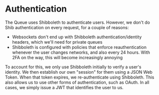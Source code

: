 # Authentication

The Queue uses Shibboleth to authenticate users. However, we don't do Shib
authentication on every request, for a couple of reasons:

* Websockets don't end up with Shibboleth authentication/identity headers,
  which we'll need for private queues
* Shibboleth is configured with policies that enforce reauthentication
  whenever the user changes networks, and also every 24 hours. With 2FA
  on the way, this will become increasingly annoying

To account for this, we only use Shibboleth initially to verify a user's
identity. We then establish our own "session" for them using a JSON Web
Token. When that token expires, we re-authenticate using Shibboleth. This
also allows us to use other forms of authentication, such as OAuth. In
all cases, we simply issue a JWT that identifies the user to us.
